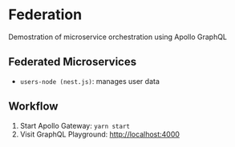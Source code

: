 # Federation

Demostration of microservice orchestration using Apollo GraphQL

## Federated Microservices

- `users-node (nest.js)`: manages user data

## Workflow

1. Start Apollo Gateway: `yarn start`
1. Visit GraphQL Playground: [http://localhost:4000](http://localhost:4000/)

